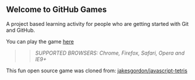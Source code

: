 ## Welcome to GitHub Games

A project based learning activity for people who are getting started with Git and GitHub.

You can play the game [here](https://dpgiles.github.io/github-games/)

>> _*SUPPORTED BROWSERS*: Chrome, Firefox, Safari, Opera and IE9+_

This fun open source game was cloned from: [jakesgordon/javascript-tetris](https://github.com/jakesgordon/javascript-tetris)
